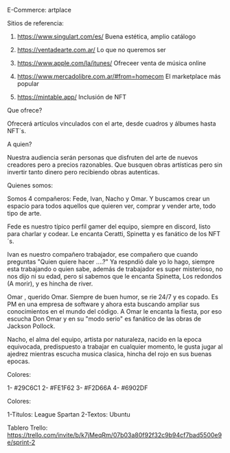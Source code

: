 E-Commerce: artplace

Sitios de referencia:
1. https://www.singulart.com/es/ Buena estética, amplio catálogo

2. https://ventadearte.com.ar/ Lo que no queremos ser

3. https://www.apple.com/la/itunes/ Ofreceer venta de música online

4. https://www.mercadolibre.com.ar/#from=homecom El marketplace más popular

5. https://mintable.app/ Inclusión de NFT

Que ofrece?

Ofrecerá artículos vinculados con el arte, desde cuadros y álbumes hasta NFT´s.

A quien?

Nuestra audiencia serán personas que disfruten del arte de nuevos creadores pero a precios razonables.
Que busquen obras artísticas pero sin invertir tanto dinero pero recibiendo obras autenticas.


Quienes somos:

Somos 4 compañeros: Fede, Ivan, Nacho y Omar.
Y buscamos crear un espacio para todos aquellos que quieren ver, comprar y vender arte, todo tipo de arte.

Fede es nuestro típico perfil gamer del equipo, siempre en discord, listo para charlar y codear. Le encanta Ceratti, Spinetta y es fanático de los NFT´s.

Ivan es nuestro compañero trabajador, ese compañero que cuando preguntas "Quien quiere hacer ....?" Ya respndió dale yo lo hago, siempre esta trabajando o quien sabe, además de trabajador es super misterioso, no nos dijo ni su edad, pero si sabemos que le encanta Spinetta, Los redondos (A morir), y es hincha de river.

Omar , querido Omar. Siempre de buen humor, se rie 24/7 y es copado. Es PM en una empresa de software y ahora esta buscando ampliar sus conocimientos en el mundo del código. A Omar le encanta la fiesta, por eso escucha Don Omar y en su "modo serio" es fanático de las obras de Jackson Pollock.

Nacho, el alma del equipo, artista por naturaleza, nacido en la epoca equivocada, predispuesto a trabajar en cualquier momento, le gusta jugar al ajedrez mientras escucha musica clasica, hincha del rojo en sus buenas epocas.

Colores:

1- #29C6C1
2- #FE1F62
3- #F2D66A
4- #6902DF

Colores:

1-Titulos: League Spartan
2-Textos: Ubuntu

Tablero Trello:
https://trello.com/invite/b/k7jMeqRm/07b03a80f92f32c9b94cf7bad5500e9e/sprint-2